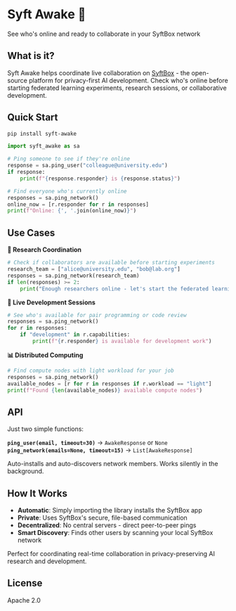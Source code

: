 # Syft Awake 🚀

See who's online and ready to collaborate in your SyftBox network

## What is it?

Syft Awake helps coordinate live collaboration on [SyftBox](https://www.syftbox.net/) - the open-source platform for privacy-first AI development. Check who's online before starting federated learning experiments, research sessions, or collaborative development.

## Quick Start

```bash
pip install syft-awake
```

```python
import syft_awake as sa

# Ping someone to see if they're online
response = sa.ping_user("colleague@university.edu")
if response:
    print(f"{response.responder} is {response.status}")

# Find everyone who's currently online
responses = sa.ping_network()
online_now = [r.responder for r in responses]
print(f"Online: {', '.join(online_now)}")
```

## Use Cases

**🧪 Research Coordination**
```python
# Check if collaborators are available before starting experiments
research_team = ["alice@university.edu", "bob@lab.org"]
responses = sa.ping_network(research_team)
if len(responses) >= 2:
    print("Enough researchers online - let's start the federated learning!")
```

**🤝 Live Development Sessions**
```python
# See who's available for pair programming or code review
responses = sa.ping_network()
for r in responses:
    if "development" in r.capabilities:
        print(f"{r.responder} is available for development work")
```

**📊 Distributed Computing**
```python
# Find compute nodes with light workload for your job
responses = sa.ping_network()
available_nodes = [r for r in responses if r.workload == "light"]
print(f"Found {len(available_nodes)} available compute nodes")
```

## API

Just two simple functions:

**`ping_user(email, timeout=30)`** → `AwakeResponse` or `None`  
**`ping_network(emails=None, timeout=15)`** → `List[AwakeResponse]`

Auto-installs and auto-discovers network members. Works silently in the background.

## How It Works

- **Automatic**: Simply importing the library installs the SyftBox app
- **Private**: Uses SyftBox's secure, file-based communication  
- **Decentralized**: No central servers - direct peer-to-peer pings
- **Smart Discovery**: Finds other users by scanning your local SyftBox network

Perfect for coordinating real-time collaboration in privacy-preserving AI research and development.

## License

Apache 2.0